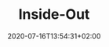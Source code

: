 ---
title: "Inside-Out"
date: 2020-07-16T13:54:31+02:00
authors: ["Francis Tseng"]
year: 2020
aspect: "extractivism"
link: "https://reports.phenomenalworld.org/inside-out/"
medium: "project"
notReferenced: true
---